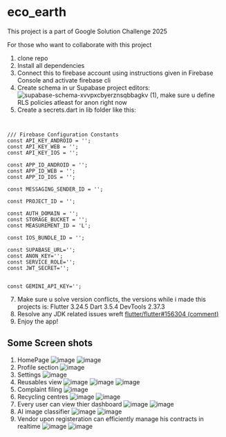 # eco_earth

This project is a part of Google Solution Challenge 2025


For those who want to collaborate with this project
1. clone repo
2. Install all dependencies
3. Connect this to firebase account using instructions given in Firebase Console and activate firebase cli
4. Create schema in ur Supabase project editors:![supabase-schema-xvvpxcbyerznsqbbagkv (1)](https://github.com/user-attachments/assets/beb808df-377e-4205-b2b2-9807d75fee93), make sure u define RLS policies atleast for anon right now
5. Create a secrets.dart in lib folder like this:
```
   

/// Firebase Configuration Constants
const API_KEY_ANDROID = '';
const API_KEY_WEB = '';
const API_KEY_IOS = '';

const APP_ID_ANDROID = '';
const APP_ID_WEB = '';
const APP_ID_IOS = '';

const MESSAGING_SENDER_ID = '';

const PROJECT_ID = '';

const AUTH_DOMAIN = '';
const STORAGE_BUCKET = '';
const MEASUREMENT_ID = 'L';

const IOS_BUNDLE_ID = '';

const SUPABASE_URL='';
const ANON_KEY='';
const SERVICE_ROLE='';
const JWT_SECRET='';


const GEMINI_API_KEY='';
```
7. Make sure u solve version conflicts, the versions while i made this projects is:
Flutter 3.24.5 
Dart 3.5.4
DevTools 2.37.3
8. Resolve any JDK related issues wreft [ flutter/flutter#156304 (comment)](https://github.com/flutter/flutter/issues/156304#issuecomment-2397707812)
9. Enjoy the app!

## Some Screen shots
1. HomePage
   ![image](https://github.com/user-attachments/assets/bedf19d7-dfbf-41f1-bae9-d1f99cff7274)
   ![image](https://github.com/user-attachments/assets/124094ff-de41-4ed5-9b66-2b02719005dd)
2. Profile section
  ![image](https://github.com/user-attachments/assets/3f12bbdc-e2bc-4182-aa94-c68a16e8ba57)
3. Settings
   ![image](https://github.com/user-attachments/assets/05d633eb-cda4-4ea5-a897-cf27ec831631)
4. Reusables view
   ![image](https://github.com/user-attachments/assets/7c2743c8-52ac-46af-81bf-4543b522f7ec)
   ![image](https://github.com/user-attachments/assets/5620a762-b816-4edb-ae52-d4e6cba7c121)
   ![image](https://github.com/user-attachments/assets/5ceee140-a35e-4512-9d4f-ee6d6744f6d1)
5. Complaint filing
   ![image](https://github.com/user-attachments/assets/99f7c9a4-5ecd-46f7-8be7-8081c269ff23)
6. Recycling centres
   ![image](https://github.com/user-attachments/assets/1781df46-0685-488a-80c7-6d1ce7f1ca69)
   ![image](https://github.com/user-attachments/assets/e3a6a420-1c1b-46b9-869b-cfb52baf3008)
7. Every user can view thier dashboard
   ![image](https://github.com/user-attachments/assets/6b3b8315-331c-4827-89a8-22e0e5d8e6a8)
   ![image](https://github.com/user-attachments/assets/7d454b69-63ec-427c-9415-148b3fd3bef3)
8. AI image classifier
   ![image](https://github.com/user-attachments/assets/15d1af27-dec0-4105-806a-19dd6bfc5cc7)
   ![image](https://github.com/user-attachments/assets/76b8251a-d67a-4f3d-9d68-76dd2cae7ae5)
9. Vendor upon registeration can efficiently manage his contracts in realtime
    ![image](https://github.com/user-attachments/assets/96e62e00-19f2-45ac-9df5-42a0b0556ba1)
   ![image](https://github.com/user-attachments/assets/1177dbda-daf6-4bae-b2fb-4495dd2850c6)








   






